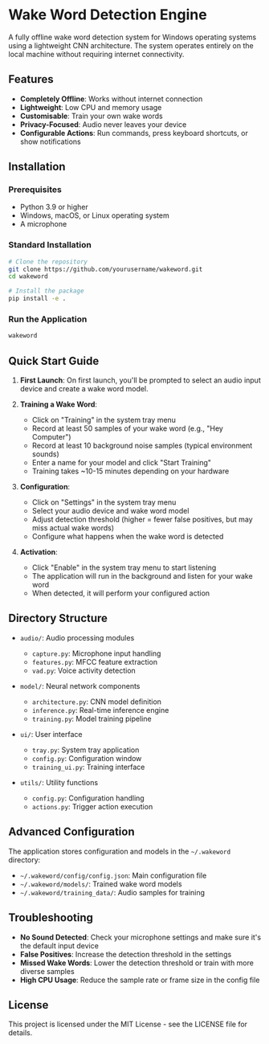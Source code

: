 # Wake Word Detection Engine

A fully offline wake word detection system for Windows operating systems using a lightweight CNN architecture. The system operates entirely on the local machine without requiring internet connectivity.

## Features

- **Completely Offline**: Works without internet connection
- **Lightweight**: Low CPU and memory usage
- **Customisable**: Train your own wake words
- **Privacy-Focused**: Audio never leaves your device
- **Configurable Actions**: Run commands, press keyboard shortcuts, or show notifications

## Installation

### Prerequisites

- Python 3.9 or higher
- Windows, macOS, or Linux operating system
- A microphone

### Standard Installation

```bash
# Clone the repository
git clone https://github.com/yourusername/wakeword.git
cd wakeword

# Install the package
pip install -e .
```

### Run the Application

```bash
wakeword
```

## Quick Start Guide

1. **First Launch**: On first launch, you'll be prompted to select an audio input device and create a wake word model.

2. **Training a Wake Word**:
   - Click on "Training" in the system tray menu
   - Record at least 50 samples of your wake word (e.g., "Hey Computer")
   - Record at least 10 background noise samples (typical environment sounds)
   - Enter a name for your model and click "Start Training"
   - Training takes ~10-15 minutes depending on your hardware

3. **Configuration**:
   - Click on "Settings" in the system tray menu
   - Select your audio device and wake word model
   - Adjust detection threshold (higher = fewer false positives, but may miss actual wake words)
   - Configure what happens when the wake word is detected

4. **Activation**:
   - Click "Enable" in the system tray menu to start listening
   - The application will run in the background and listen for your wake word
   - When detected, it will perform your configured action

## Directory Structure

- `audio/`: Audio processing modules
  - `capture.py`: Microphone input handling
  - `features.py`: MFCC feature extraction
  - `vad.py`: Voice activity detection

- `model/`: Neural network components
  - `architecture.py`: CNN model definition
  - `inference.py`: Real-time inference engine
  - `training.py`: Model training pipeline

- `ui/`: User interface
  - `tray.py`: System tray application
  - `config.py`: Configuration window
  - `training_ui.py`: Training interface

- `utils/`: Utility functions
  - `config.py`: Configuration handling
  - `actions.py`: Trigger action execution

## Advanced Configuration

The application stores configuration and models in the `~/.wakeword` directory:

- `~/.wakeword/config/config.json`: Main configuration file
- `~/.wakeword/models/`: Trained wake word models
- `~/.wakeword/training_data/`: Audio samples for training

## Troubleshooting

- **No Sound Detected**: Check your microphone settings and make sure it's the default input device
- **False Positives**: Increase the detection threshold in the settings
- **Missed Wake Words**: Lower the detection threshold or train with more diverse samples
- **High CPU Usage**: Reduce the sample rate or frame size in the config file

## License

This project is licensed under the MIT License - see the LICENSE file for details.
